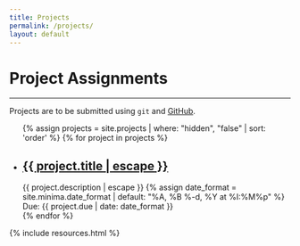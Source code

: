 ```yaml
---
title: Projects
permalink: /projects/
layout: default
---
```

# Project Assignments
----
Projects are to be submitted using `git` and [GitHub](https://github.com).

<div class="projects">
	<ul class="post-list">
		{% assign projects = site.projects | where: "hidden", "false" | sort: 'order' %}
		{% for project in projects %}
			<li>
				<h2><a class="post-link" href="{{ project.url | relative_url }}">{{ project.title | escape }}</a></h2>
				<span class="post-meta">{{ project.description | escape }}</span>
				{% assign date_format = site.minima.date_format | default: "%A, %B %-d, %Y at %I:%M%p" %}
				Due: <span class="post-meta due-date">{{ project.due | date: date_format }}</span>
			</li>
		{% endfor %}
	</ul>
</div>

{% include resources.html %}
